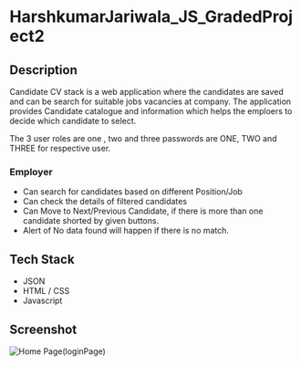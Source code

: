 # HarshkumarJariwala_JS_GradedProject2
## Description

Candidate CV stack is a web application where the candidates are saved and can be search for suitable jobs vacancies at company. The application provides Candidate catalogue and information which helps the emploers to decide which candidate to select.

The 3 user roles are one , two and three
passwords are ONE, TWO and THREE for respective user.

### Employer
* Can search for candidates based on different Position/Job
* Can check the details of filtered candidates
* Can Move to Next/Previous Candidate, if there is more than one candidate shorted by given buttons.
* Alert of No data found will happen if there is no match. 

## Tech Stack

* JSON
* HTML / CSS
* Javascript

## Screenshot 
![Home Page(loginPage)](path/to/image.png)
